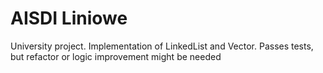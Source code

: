 # AISDI Liniowe

University project. Implementation of LinkedList and Vector. Passes tests, but refactor or logic improvement might be needed